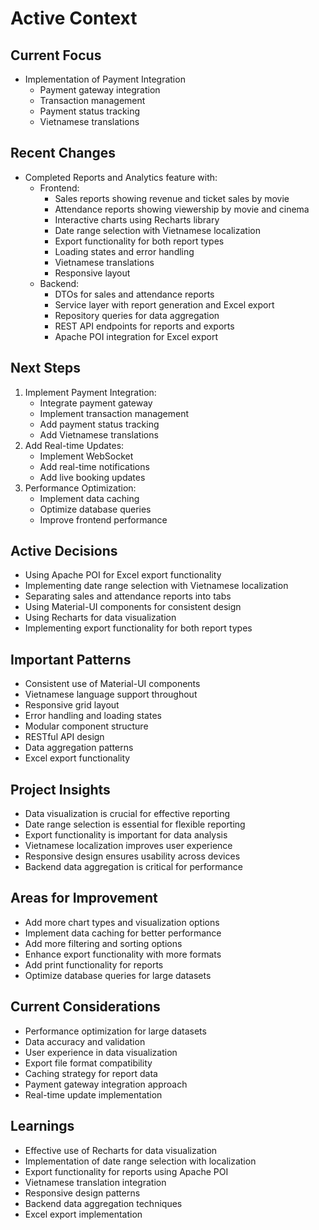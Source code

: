# Active Context

## Current Focus
- Implementation of Payment Integration
  - Payment gateway integration
  - Transaction management
  - Payment status tracking
  - Vietnamese translations

## Recent Changes
- Completed Reports and Analytics feature with:
  - Frontend:
    - Sales reports showing revenue and ticket sales by movie
    - Attendance reports showing viewership by movie and cinema
    - Interactive charts using Recharts library
    - Date range selection with Vietnamese localization
    - Export functionality for both report types
    - Loading states and error handling
    - Vietnamese translations
    - Responsive layout
  - Backend:
    - DTOs for sales and attendance reports
    - Service layer with report generation and Excel export
    - Repository queries for data aggregation
    - REST API endpoints for reports and exports
    - Apache POI integration for Excel export

## Next Steps
1. Implement Payment Integration:
   - Integrate payment gateway
   - Implement transaction management
   - Add payment status tracking
   - Add Vietnamese translations
2. Add Real-time Updates:
   - Implement WebSocket
   - Add real-time notifications
   - Add live booking updates
3. Performance Optimization:
   - Implement data caching
   - Optimize database queries
   - Improve frontend performance

## Active Decisions
- Using Apache POI for Excel export functionality
- Implementing date range selection with Vietnamese localization
- Separating sales and attendance reports into tabs
- Using Material-UI components for consistent design
- Using Recharts for data visualization
- Implementing export functionality for both report types

## Important Patterns
- Consistent use of Material-UI components
- Vietnamese language support throughout
- Responsive grid layout
- Error handling and loading states
- Modular component structure
- RESTful API design
- Data aggregation patterns
- Excel export functionality

## Project Insights
- Data visualization is crucial for effective reporting
- Date range selection is essential for flexible reporting
- Export functionality is important for data analysis
- Vietnamese localization improves user experience
- Responsive design ensures usability across devices
- Backend data aggregation is critical for performance

## Areas for Improvement
- Add more chart types and visualization options
- Implement data caching for better performance
- Add more filtering and sorting options
- Enhance export functionality with more formats
- Add print functionality for reports
- Optimize database queries for large datasets

## Current Considerations
- Performance optimization for large datasets
- Data accuracy and validation
- User experience in data visualization
- Export file format compatibility
- Caching strategy for report data
- Payment gateway integration approach
- Real-time update implementation

## Learnings
- Effective use of Recharts for data visualization
- Implementation of date range selection with localization
- Export functionality for reports using Apache POI
- Vietnamese translation integration
- Responsive design patterns
- Backend data aggregation techniques
- Excel export implementation 